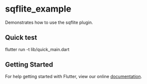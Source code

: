 # sqflite_example

Demonstrates how to use the sqflite plugin.

## Quick test

flutter run -t lib/quick_main.dart

## Getting Started

For help getting started with Flutter, view our online
[documentation](http://flutter.io/).
